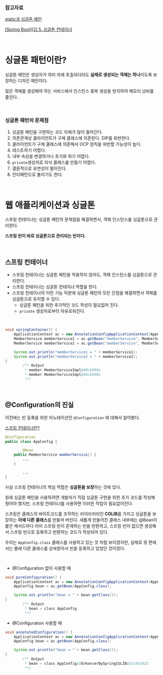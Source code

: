 ### 참고자료

[static과 싱글톤 패턴](./2.%20static과%20싱글톤%20패턴.md)

[[Spring Boot][2] 5. 싱글톤 컨테이너](https://velog.io/@sorzzzzy/Spring-Boot2-5.-싱글톤-컨테이너)

&nbsp;

# 싱글톤 패턴이란?

싱글톤 패턴은 생성자가 여러 차례 호출되더라도 **실제로 생성되는 객체는 하나**이도록 보장하는 디자인 패턴이다.

많은 객체를 생성해야 하는 서비스에서 인스턴스 중복 생성을 방지하여 메모리 낭비를 줄인다.

&nbsp;

### 싱글톤 패턴의 문제점

1. 싱글톤 패턴을 구현하는 코드 자체가 많이 들어간다.
2. 의존관계상 클라이언트가 구체 클래스에 의존한다. DIP를 위반한다.
3. 클라이언트가 구체 클래스에 의존해서 OCP 원칙을 위반할 가능성이 높다.
4. 테스트하기 어렵다.
5. 내부 속성을 변경하거나 초기화 하기 어렵다.
6. `private`생성자로 자식 클래스를 만들기 어렵다.
7. 결론적으로 유연성이 떨어진다.
8. 안티패턴으로 불리기도 한다.

&nbsp;

# 웹 애플리케이션과 싱글톤

스프링 컨테이너는 싱글톤 패턴의 문제점을 해결하면서, 객체 인스턴스를 싱글톤으로 관리한다.

**스프링 빈이 바로 싱글톤으로 관리되는 빈이다.**

&nbsp;

## 스프링 컨테이너

- 스프링 컨테이너는 싱글톤 패턴을 적용하지 않아도, 객체 인스턴스를 싱글톤으로 관리한다.
- 스프링 컨테이너는 싱글톤 컨테이너 역할을 한다.
- 스프링 컨테이너의 이런 기능 덕분에 싱글톤 패턴의 모든 단점을 해결하면서 객체를 싱글톤으로 유지할 수 있다.
    - 싱글톤 패턴을 위한 추가적인 코드 작성이 필요없어 진다.
    - `private` 생성자로부터 자유로워진다.
    
&nbsp;

```java
void springContainer() {
    ApplicationContext ac = new AnnotationConfigApplicationContext(AppConfig.class);
    MemberService memberService1 = ac.getBean("memberService", MemberService.class);
    MemberService memberService2 = ac.getBean("memberService", MemberService.class);

    System.out.println("memberService1 = " + memberService1);
    System.out.println("memberService2 = " + memberService2);
}
		/** Output
		 * member.MemberServiceImpl@40cb698e
		 * member.MemberServiceImpl@40cb698e
		 **/
```
&nbsp;

## @Configuration의 진실

이전에는 빈 등록을 위한 어노테이션인 `@Configuration` 에 대해서 알아봤다.

[스프링 컨테이너란?](../4.%20스프링%20컨테이너와%20스프링%20빈/1.%20스프링%20컨테이너.md)

```java
@Configuration
public class AppConfig {

		@Bean
    public MemberService memberService() {
        ...
    }

		...
}
```

사실 스프링 컨테이너의 핵심 역할은 **싱글톤을 보장**하는 것에 있다.

원래 싱글톤 패턴을 사용하려면 개발자가 직접 싱글톤 구현을 위한 추가 코드를 작성해줬어야 했지만, 스프링 컨테이너를 사용하면 이러한 작업이 필요없어진다.

스프링은 클래스의 바이트코드를 조작하는 라이브러리인 **CGLIB**를 가지고 싱글톤을 보장하는 **아예 다른 클래스**를 만들어 버린다. 새롭게 만들어진 클래스 내부에는 @Bean이 붙은 메서드마다 이미 스프링 빈이 존재하는 빈을 반환하고, 스프링 빈이 없으면 생성해서 스프링 빈으로 등록하고 반환하는 코드가 작성되어 있다.

우리는 `AppConfig.class` 클래스를 사용하고 있는 것 처럼 보이겠지만, 실제로 뒷 편에서는 몰래 다른 클래스를 상속받아서 빈을 등록하고 있었던 것이었다.

&nbsp;

- @Configuration 없이 사용할 때

```java
void pureConfiguration() {
    ApplicationContext ac = new AnnotationConfigApplicationContext(AppConfig.class);
    AppConfig bean = ac.getBean(AppConfig.class);

    System.out.println("bean = " + bean.getClass());
}
		/** Output
		 * bean = class AppConfig
		 **/
```

- @Configuration 사용할 때

```java
void annotatedConfiguration() {
    ApplicationContext ac = new AnnotationConfigApplicationContext(AppConfig.class);
    AppConfig bean = ac.getBean(AppConfig.class);

    System.out.println("bean = " + bean.getClass());
}
		/** Output
		 * bean = class AppConfig$$EnhancerBySpringCGLIB$$5c05a022
		 **/
```